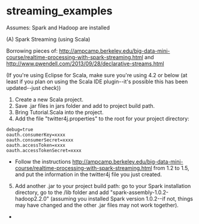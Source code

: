 streaming_examples
==================

Assumes: Spark and Hadoop are installed


(A) Spark Streaming (using Scala)

Borrowing pieces of: http://ampcamp.berkeley.edu/big-data-mini-course/realtime-processing-with-spark-streaming.html and http://www.pwendell.com/2013/09/28/declarative-streams.html

(If you're using Eclipse for Scala, make sure you're using 4.2 or below (at least if you plan on using the Scala IDE plugin--it's possible this has been updated--just check))


1. Create a new Scala project.
2. Save .jar files in jars folder and add to project build path.
3. Bring Tutorial.Scala into the project.
4. Add the file "twitter4j.properties" to the root for your project directory:

```
debug=true
oauth.consumerKey=xxxx
oauth.consumerSecret=xxxx
oauth.accessToken=xxxx
oauth.accessTokenSecret=xxxx
```

  * Follow the instructions http://ampcamp.berkeley.edu/big-data-mini-course/realtime-processing-with-spark-streaming.html from 1.2 to 1.5, and put the information in the twitter4j file you just created.

5. Add another .jar to your project build path: go to your Spark installation directory, go to the /lib folder and add "spark-assembly-1.0.2-hadoop2.2.0" (assuming you installed Spark version 1.0.2--if not, things may have changed and the other .jar files may not work together).
* 
